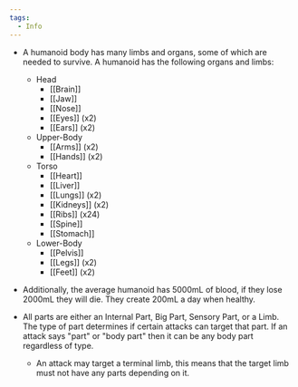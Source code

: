 ```yaml
---
tags:
  - Info
---
```

- A humanoid body has many limbs and organs, some of which are needed to survive. A humanoid has the following organs and limbs:
	- Head 
		- [[Brain]]
		- [[Jaw]]
		- [[Nose]]
		- [[Eyes]] (x2)
		- [[Ears]] (x2)
	- Upper-Body
		- [[Arms]] (x2)
		- [[Hands]] (x2)
	- Torso
		- [[Heart]]
		- [[Liver]]
		- [[Lungs]] (x2)
		- [[Kidneys]] (x2)
		- [[Ribs]] (x24)
		- [[Spine]]
		- [[Stomach]]
	- Lower-Body
		- [[Pelvis]]
		- [[Legs]] (x2)
		- [[Feet]] (x2)

- Additionally, the average humanoid has 5000mL of blood, if they lose 2000mL they will die. They create 200mL a day when healthy.

- All parts are either an Internal Part, Big Part, Sensory Part, or a Limb. The type of part determines if certain attacks can target that part. If an attack says "part" or "body part" then it can be any body part regardless of type.
	- An attack may target a terminal limb, this means that the target limb must not have any parts depending on it.

